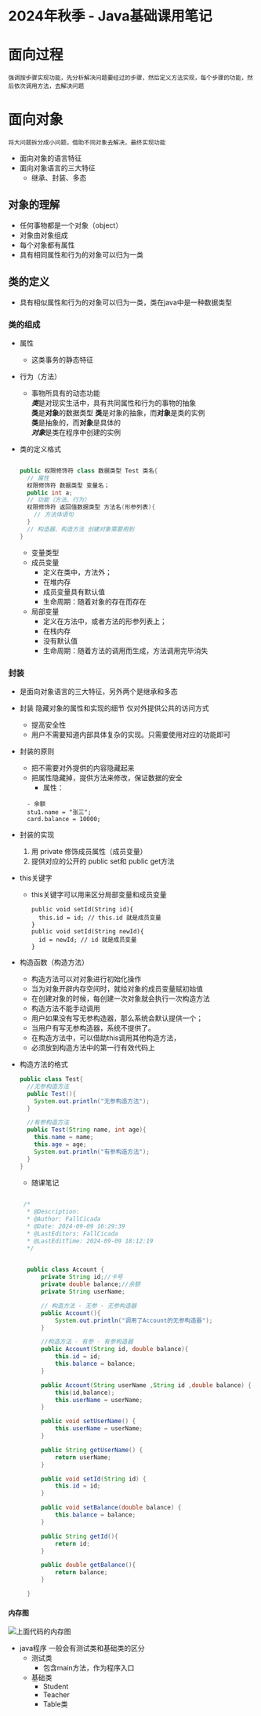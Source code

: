 <!--
 * @Description: 
 * @Author: FallCicada
 * @Date: 2024-09-06 08:38:30
 * @LastEditors: FallCicada
 * @LastEditTime: 2024-09-09 19:37:34
-->
# 2024年秋季 - Java基础课用笔记
# 面向过程
    强调按步骤实现功能，先分析解决问题要经过的步骤，然后定义方法实现，每个步骤的功能，然后依次调用方法，去解决问题
# 面向对象
    将大问题拆分成小问题，借助不同对象去解决，最终实现功能
- 面向对象的语言特征
- 面向对象语言的三大特征
  - 继承、封装、多态
## 对象的理解
  - 任何事物都是一个对象（object）
  - 对象由对象组成
  - 每个对象都有属性
  - 具有相同属性和行为的对象可以归为一类
## 类的定义
  - 具有相似属性和行为的对象可以归为一类，类在java中是一种数据类型
### 类的组成
- 属性
  - 这类事务的静态特征
- 行为（方法）
  - 事物所具有的动态功能\
***类***是对现实生活中，具有共同属性和行为的事物的抽象\
**类**是**对象**的数据类型
**类**是对象的抽象，而**对象**是类的实例\
**类**是抽象的，而**对象**是具体的\
 ***对象***是类在程序中创建的实例
- 类的定义格式
  ```java

  public 权限修饰符 class 数据类型 Test 类名{
    // 属性
    权限修饰符 数据类型 变量名；
    public int a;
    // 功能（方法、行为）
    权限修饰符 返回值数据类型 方法名(形参列表){
      // 方法体语句
    }
    // 构造器、构造方法 创建对象需要用到
  }
    ```


  - 变量类型
  - 成员变量
    - 定义在类中，方法外；
    - 在堆内存
    - 成员变量具有默认值
    - 生命周期：随着对象的存在而存在
  - 局部变量
    - 定义在方法中，或者方法的形参列表上；
    - 在栈内存
    - 没有默认值
    - 生命周期：随着方法的调用而生成，方法调用完毕消失

### 封装
  - 是面向对象语言的三大特征，另外两个是继承和多态
  - 封装 隐藏对象的属性和实现的细节 仅对外提供公共的访问方式
    - 提高安全性
    - 用户不需要知道内部具体复杂的实现。只需要使用对应的功能即可
  - 封装的原则
    - 把不需要对外提供的内容隐藏起来
    - 把属性隐藏掉，提供方法来修改，保证数据的安全
      - 属性：
    ``` 
      - 余额
      stu1.name = "张三";
      card.balance = 10000;
    ```
  - 封装的实现
    1. 用 private 修饰成员属性（成员变量）
    2. 提供对应的公开的 public set和 public get方法

- this关键字
  - this关键字可以用来区分局部变量和成员变量
      ```
      public void setId(String id){
        this.id = id; // this.id 就是成员变量
      }
      public void setId(String newId){
        id = newId; // id 就是成员变量
      }
      ```

- 构造函数（构造方法）
  - 构造方法可以对对象进行初始化操作
  - 当为对象开辟内存空间时，就给对象的成员变量赋初始值
  - 在创建对象的时候，每创建一次对象就会执行一次构造方法
  - 构造方法不能手动调用
  - 用户如果没有写无参构造器，那么系统会默认提供一个；
  - 当用户有写无参构造器，系统不提供了。
  - 在构造方法中，可以借助this调用其他构造方法，
  - 必须放到构造方法中的第一行有效代码上
- 构造方法的格式
    ```java
    public class Test{
      //无参构造方法
      public Test(){
        System.out.println("无参构造方法");
      }

      //有参构造方法
      public Test(String name, int age){
        this.name = name;
        this.age = age;
        System.out.println("有参构造方法");
      }
    }
    ```

    - 随课笔记
  ```java
        
   /*
    * @Description: 
    * @Author: FallCicada
    * @Date: 2024-09-09 16:29:39
    * @LastEditors: FallCicada
    * @LastEditTime: 2024-09-09 18:12:19
    */

    
    public class Account {
        private String id;//卡号
        private double balance;//余额
        private String userName;

        // 构造方法 - 无参 - 无参构造器
        public Account(){
            System.out.println("调用了Account的无参构造器");
        }

        //构造方法 - 有参 - 有参构造器
        public Account(String id, double balance){
            this.id = id;
            this.balance = balance;
        }

        public Account(String userName ,String id ,double balance) {
            this(id,balance);
            this.userName = userName;
        }

        public void setUserName() {
            this.userName = userName;
        }

        public String getUserName() {
            return userName;
        }

        public void setId(String id) {
            this.id = id;
        }

        public void setBalance(double balance) {
            this.balance = balance;
        }

        public String getId(){
            return id;
        } 

        public double getBalance(){
            return balance;
        }

    }
  ``` 

#### 内存图
  ![上面代码的内存图](./类内存图.png)
  
- java程序 一般会有测试类和基础类的区分
  - 测试类
    - 包含main方法，作为程序入口
  - 基础类
    - Student
    - Teacher
    - Table类
